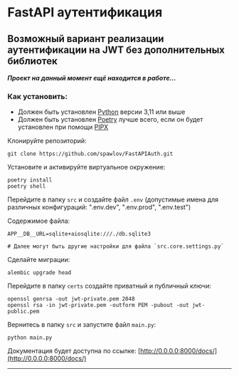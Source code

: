 # FastAPI аутентификация
## Возможный вариант реализации аутентификации на JWT без дополнительных библиотек
***Проект на данный момент ещё находится в работе...***
### Как установить:

- Должен быть установлен [Python](https://www.python.org/) версии 3,11 или выше
- Должен быть установлен [Poetry](https://python-poetry.org/) лучше всего, если он будет установлен при помощи [PIPX](https://pipx.pypa.io/stable/)

Клонируйте репозиторий:

```shell
git clone https://github.com/spawlov/FastAPIAuth.git
```

Установите и активируйте виртуальное окружение:

```shell
poetry install
poetry shell
```

Перейдите в папку `src` и создайте файл `.env` (допустимые имена для различных конфигураций: ".env.dev", ".env.prod", ".env.test")

Содержимое файла:

```text
APP__DB__URL=sqlite+aiosqlite:///./db.sqlite3

# Далее могут быть другие настройки для файла `src.core.settings.py`
```

Сделайте миграции:

```shell
alembic upgrade head
```

Перейдите в папку `certs` создайте приватный и публичный ключи:

```shell
openssl genrsa -out jwt-private.pem 2048
openssl rsa -in jwt-private.pem -outform PEM -pubout -out jwt-public.pem
```

Вернитесь в папку `src` и запустите файл `main.py`:

```shell
python main.py
```

Документация будет доступна по ссылке: [http://0.0.0.0:8000/docs/](http://0.0.0.0:8000/docs/)

<hr>